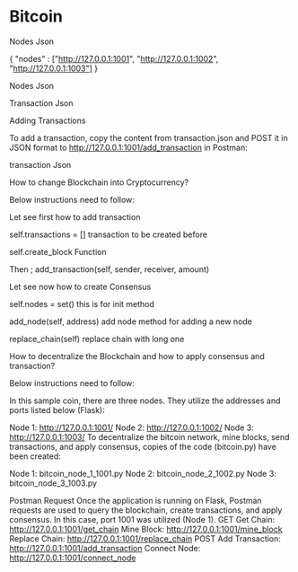 # Bitcoin

Nodes Json 


{
    "nodes" : ["http://127.0.0.1:1001",
               "http://127.0.0.1:1002",
               "http://127.0.0.1:1003"]
}


 Nodes Json



Transaction Json 

Adding Transactions

To add a transaction, copy the content from transaction.json and POST it in JSON format to http://127.0.0.1:1001/add_transaction in Postman:


transaction Json 


How to change Blockchain into Cryptocurrency?

Below instructions need to follow:

Let see first how to add transaction 

self.transactions = [] transaction to be created before 

self.create_block Function 

Then ; add_transaction(self, sender, receiver, amount) 


Let see now how to create Consensus

self.nodes = set()    this is for init method

add_node(self, address)   add node method for adding a new node

replace_chain(self)   replace chain with long one 


How to decentralize the Blockchain and how to apply consensus and transaction?

Below instructions need to follow:

In this sample coin, there are three nodes. They utilize the addresses and ports listed below (Flask):

Node 1: http://127.0.0.1:1001/
Node 2: http://127.0.0.1:1002/
Node 3: http://127.0.0.1:1003/
To decentralize the bitcoin network, mine blocks, send transactions, and apply consensus, copies of the code (bitcoin.py) have been created:

Node 1: bitcoin_node_1_1001.py
Node 2: bitcoin_node_2_1002.py
Node 3: bitcoin_node_3_1003.py
 
Postman Request 
Once the application is running on Flask, Postman requests are used to query the blockchain, create transactions, and apply consensus. In this case, port 1001 was utilized (Node 1).
GET
Get Chain: http://127.0.0.1:1001/get_chain
Mine Block: http://127.0.0.1:1001/mine_block
Replace Chain: http://127.0.0.1:1001/replace_chain
POST
Add Transaction: http://127.0.0.1:1001/add_transaction
Connect Node: http://127.0.0.1:1001/connect_node







